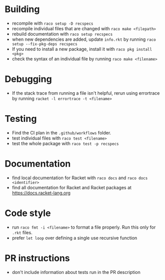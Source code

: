 # Building
* recompile with `raco setup -D recspecs` 
* recompile individual files that are changed with `raco make <filepath>`
* rebuild documentation with `raco setup recspecs`
* when new dependencies are added, update `info.rkt` by running `raco setup --fix-pkg-deps recspecs`
* If you need to install a new package, install it with `raco pkg install <pkg>`
* check the syntax of an individual file by running `raco make <filename>`

# Debugging
* If the stack trace from running a file isn't helpful, rerun using errortrace by running
  `racket -l errortrace -t <filename>`

# Testing
 * Find the CI plan in the `.github/workflows` folder.
 * test individual files with `raco test <filename>`
 * test the whole package with `raco test -p recspecs`

# Documentation
* find local documentation for Racket with `raco docs` and `raco docs <identifier>`
* find all documentation for Racket and Racket packages at https://docs.racket-lang.org

# Code style
* run `raco fmt -i <filename>` to format a file properly. Run this only for `.rkt` files.
* prefer `let loop` over defining a single use recursive function
  
# PR instructions
* don't include information about tests run in the PR description


